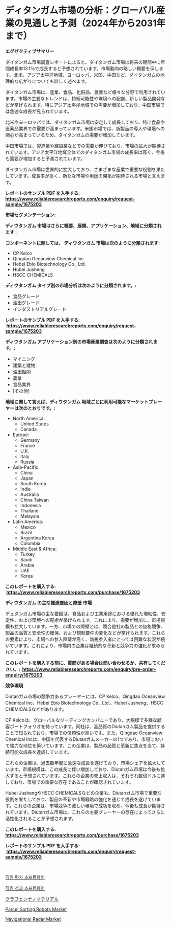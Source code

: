 <p><h1>ディタンガム市場の分析：グローバル産業の見通しと予測（2024年から2031年まで）</h1></p><p><strong>エグゼクティブサマリー</strong></p>
<p><p>ダイタンガム市場調査レポートによると、ダイタンガム市場は将来の期間中に年間成長率13.1％で成長すると予想されています。市場動向の略しい概要を示します。北米、アジア太平洋地域、ヨーロッパ、米国、中国など、ダイタンガムの地理的な広がりについても詳しく述べます。</p><p>ダイタンガム市場は、産業、食品、化粧品、農業など様々な分野で利用されています。市場の主要なトレンドは、持続可能性や環境への配慮、新しい製品開発などが挙げられます。特にアジア太平洋地域での需要が増加しており、中国市場では急速な成長が見られています。</p><p>北米やヨーロッパでは、ダイタンガム市場は安定して成長しており、特に食品や医薬品業界での需要が高まっています。米国市場では、新製品の導入や環境への関心が高まっているため、ダイタンガムの需要が増加しています。</p><p>中国市場では、製造業や建設業などでの需要が伸びており、市場の拡大が期待されています。アジア太平洋地域全体でのダイタンガム市場の成長率は高く、今後も需要が増加すると予測されています。</p><p>ダイタンガム市場は世界的に拡大しており、さまざまな産業で重要な役割を果たしています。成長率が高く、新たな市場や用途の開拓が期待される市場と言えます。</p></p>
<p><strong>レポートのサンプル PDF を入手する: <a href="https://www.reliableresearchreports.com/enquiry/request-sample/1675203">https://www.reliableresearchreports.com/enquiry/request-sample/1675203</a></strong></p>
<p><strong>市場セグメンテーション:</strong></p>
<p><strong> ディウタンガム 市場はさらに概要、展開、アプリケーション、地域に分類されます :</strong></p>
<p><strong>コンポーネントに関しては、 ディウタンガム 市場は次のように分類されます: &nbsp;</strong></p>
<p><ul><li>CP Kelco</li><li>Qingdao Oceanview Chemical Inc</li><li>Hebei Ebio Biotechnology Co., Ltd.</li><li>Hubei Jusheng</li><li>HSCC CHEMICALS</li></ul></p>
<p><strong> ディウタンガム タイプ別の市場分析は次のように分類されます。:</strong></p>
<p><ul><li>食品グレード</li><li>油田グレード</li><li>インダストリアルグレード</li></ul></p>
<p><strong>レポートのサンプル PDF を入手する: &nbsp;<a href="https://www.reliableresearchreports.com/enquiry/request-sample/1675203">https://www.reliableresearchreports.com/enquiry/request-sample/1675203</a></strong></p>
<p><strong> ディウタンガム アプリケーション別の市場産業調査は次のように分類されます。:</strong></p>
<p><ul><li>マイニング</li><li>建築と建物</li><li>油田掘削</li><li>農業</li><li>食品業界</li><li>[その他]</li></ul></p>
<p><strong>地域に関して言えば、ディウタンガム 地域ごとに利用可能なマーケットプレーヤーは次のとおりです。:</strong></p>
<p><ul>
    <li>
        North America:
        <ul>
            <li>United States</li>
            <li>Canada</li>
        </ul>
    </li>
    <li>
        Europe:
        <ul>
            <li>Germany</li>
            <li>France</li>
            <li>U.K.</li>
            <li>Italy</li>
            <li>Russia</li>
        </ul>
    </li>
    <li>
        Asia-Pacific:
        <ul>
            <li>China</li>
            <li>Japan</li>
            <li>South Korea</li>
            <li>India</li>
            <li>Australia</li>
            <li>China Taiwan</li>
            <li>Indonesia</li>
            <li>Thailand</li>
            <li>Malaysia</li>
        </ul>
    </li>
    <li>
        Latin America:
        <ul>
            <li>Mexico</li>
            <li>Brazil</li>
            <li>Argentina Korea</li>
            <li>Colombia</li>
        </ul>
    </li>
    <li>
        Middle East & Africa:
        <ul>
            <li>Turkey</li>
            <li>Saudi</li>
            <li>Arabia</li>
            <li>UAE</li>
            <li>Korea</li>
        </ul>
    </li>
    </ul></p>
<p><strong>このレポートを購入する: &nbsp;<a href="https://www.reliableresearchreports.com/purchase/1675203">https://www.reliableresearchreports.com/purchase/1675203</a></strong></p>
<p><strong>ディウタンガム の主な推進要因と障壁 市場</strong></p>
<p><p>デュタンガム市場の主な要因は、食品および工業用途における優れた増粘性、安定性、および環境への配慮が挙げられます。これにより、需要が増加し、市場規模も拡大しています。一方、市場での障壁とは、競合他社の製品との価格競争、製品の品質と安全性の確保、および規制要件の変化などが挙げられます。これらの要素により、市場への参入障壁が高く、新規参入者にとっては困難な状況が続いています。これにより、市場内の企業は継続的な革新と競争力の強化が求められています。</p></p>
<p><strong>このレポートを購入する前に、質問がある場合は問い合わせるか、共有してください。:&nbsp; <a href="https://www.reliableresearchreports.com/enquiry/pre-order-enquiry/1675203">https://www.reliableresearchreports.com/enquiry/pre-order-enquiry/1675203</a></strong></p>
<p><strong>競争環境</strong></p>
<p><p>Diutanガム市場の競争力あるプレーヤーには、CP Kelco、Qingdao Oceanview Chemical Inc、Hebei Ebio Biotechnology Co., Ltd.、Hubei Jusheng、HSCC CHEMICALSなどがあります。</p><p>CP Kelcoは、グローバルなリーディングカンパニーであり、大規模で多様な顧客ポートフォリオを持っています。同社は、高品質のDiutanガム製品を提供することで知られており、市場での信頼性が高いです。また、Qingdao Oceanview Chemical Incは、中国を代表するDiutanガムメーカーの1つであり、市場において強力な地位を築いています。この企業は、製品の品質と革新に焦点を当て、持続可能な成長を達成しています。</p><p>これらの企業は、過去数年間に急速な成長を遂げており、市場シェアを拡大しています。市場規模は、この成長に伴い増加しており、Diutanガム市場は今後も拡大すると予想されています。これらの企業の売上収入は、それぞれ数億ドルに達しており、市場での重要な存在であることが確認されています。</p><p>Hubei JushengやHSCC CHEMICALSなどの企業も、Diutanガム市場で重要な役割を果たしており、製品の革新や市場戦略の強化を通じて成長を遂げています。これらの企業は、市場競争の激しい環境で成功を収め、今後も成長が期待されています。Diutanガム市場は、これらの主要プレーヤーの存在によってさらに活性化されることが予想されます。</p></p>
<p><strong>このレポートを購入する: &nbsp; <a href="https://www.reliableresearchreports.com/purchase/1675203">https://www.reliableresearchreports.com/purchase/1675203</a></strong></p>
<p><strong>レポートのサンプル PDF を入手する: &nbsp;<a href="https://www.reliableresearchreports.com/enquiry/request-sample/1675203">https://www.reliableresearchreports.com/enquiry/request-sample/1675203</a></strong><strong></strong></p>
<p>&nbsp;</p>
<p><p><a href="https://github.com/sougarounis/Market-Research-Report-List-3/blob/main/74180116107.md">직원 평가 소프트웨어</a></p><p><a href="https://github.com/vs2869dizt0/Market-Research-Report-List-1/blob/main/44691906108.md">직원 성과 소프트웨어</a></p><p><a href="https://github.com/ReganWisoky2023/Market-Research-Report-List-1/blob/main/25658867303.md">グラフェンナノマテリアル</a></p><p><a href="https://view.publitas.com/reportprime-1/parcel-sorting-robots-market-research-report-unlocks-analysis-on-the-market-financial-status-market-size-and-market-revenue-upto-2031/">Parcel Sorting Robots Market</a></p><p><a href="https://view.publitas.com/reportprime-1/navigational-radar-market-size-share-trends-analysis-report-by-material-by-type-by-end-user-by-region-and-segment-forecasts-2024-2031/">Navigational Radar Market</a></p></p>